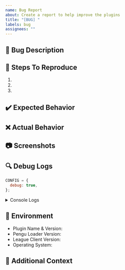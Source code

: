 ```yaml
---
name: Bug Report
about: Create a report to help improve the plugins
title: "[BUG] "
labels: bug
assignees: ""
---
```


## 🐛 Bug Description

<!-- A clear and concise description of what the bug is -->

## 🔄 Steps To Reproduce

1.
2.
3.

## ✔️ Expected Behavior

<!-- What you expected to happen -->

## ❌ Actual Behavior

<!-- What actually happened -->

## 📷 Screenshots

<!-- If applicable, add screenshots to help explain your problem -->

## 🔍 Debug Logs

<!-- Enable debug mode and paste relevant console logs here -->

```js
CONFIG = {
  debug: true,
};
```

<details>
<summary>Console Logs</summary>

```
Paste your console logs here
```

</details>

## 📱 Environment

- Plugin Name & Version:
- Pengu Loader Version:
- League Client Version:
- Operating System:

## 📝 Additional Context

<!-- Add any other context about the problem here -->
